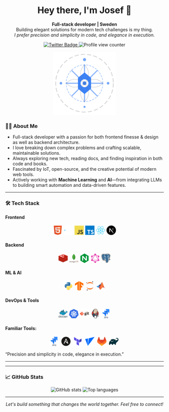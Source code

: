 <h1 align="center">Hey there, I'm Josef 👋</h1>
<p align="center">
  <b>Full-stack developer | Sweden</b><br>
  Building elegant solutions for modern tech challenges is my thing.<br>
  <i>I prefer precision and simplicity in code, and elegance in execution.</i>
</p>
<p align="center">
  <a href="https://twitter.com/DevJosef1" aria-label="Twitter">
    <img src="https://img.shields.io/badge/X-black?logo=X&logocolor=white&style=for-the-badge" alt="Twitter Badge"/>
  </a>
  <img src="https://komarev.com/ghpvc/?username=Devjosef&style=flat-square&color=blue" alt="Profile view counter"/>
</p>

<p align="center">
  <img src="sirius-logo-animated.svg" alt="Sirius AI Integration Logo" width="200"/>
</p>

### 🧑‍💻 About Me

- Full-stack developer with a passion for both frontend finesse & design as well as backend architecture.
- I love breaking down complex problems and crafting scalable, maintainable solutions.
- Always exploring new tech, reading docs, and finding inspiration in both code and books.
- Fascinated by IoT, open-source, and the creative potential of modern web tools.
- Actively working with **Machine Learning** and **AI**—from integrating LLMs to building smart automation and data-driven features.

---
### 🛠️ Tech Stack

#### Frontend
<p align="center">
  <img src="https://github.com/devicons/devicon/blob/master/icons/html5/html5-original.svg" title="HTML5" alt="HTML5" width="30" height="30" aria-label="HTML5"/>
  <img src="https://github.com/devicons/devicon/blob/master/icons/tailwindcss/tailwindcss-original-wordmark.svg" title="Tailwind CSS" alt="Tailwind CSS" width="30" height="30" aria-label="Tailwind CSS"/>
  <img src="https://github.com/devicons/devicon/blob/master/icons/javascript/javascript-original.svg" title="JavaScript" alt="JavaScript" width="30" height="30" aria-label="JavaScript"/>
  <img src="https://github.com/devicons/devicon/blob/master/icons/typescript/typescript-original.svg" title="TypeScript" alt="TypeScript" width="30" height="30" aria-label="TypeScript"/>
  <img src="https://github.com/devicons/devicon/blob/master/icons/react/react-original.svg" title="React" alt="React" width="30" height="30" aria-label="React"/>
  <img src="https://github.com/devicons/devicon/blob/master/icons/nextjs/nextjs-original.svg" title="Next.js" alt="Next.js" width="30" height="30" aria-label="Next.js"/>
</p>

#### Backend
<p align="center">
  <img src="https://github.com/devicons/devicon/blob/master/icons/redis/redis-original.svg" title="Redis" alt="Redis" width="30" height="30" aria-label="Redis"/>
  <img src="https://github.com/devicons/devicon/blob/master/icons/mongodb/mongodb-original-wordmark.svg" title="MongoDB" alt="MongoDB" width="30" height="30" aria-label="MongoDB"/>
  <img src="https://github.com/devicons/devicon/blob/master/icons/nginx/nginx-original.svg" title="NGINX" alt="NGINX" width="30" height="30" aria-label="NGINX"/>
  <img src="https://github.com/devicons/devicon/blob/master/icons/graphql/graphql-plain.svg" title="GraphQL" alt="GraphQL" width="30" height="30" aria-label="GraphQL"/>
  <img src="https://github.com/devicons/devicon/blob/master/icons/postgresql/postgresql-original.svg" title="PostgreSQL" alt="PostgreSQL" width="30" height="30" aria-label="PostgreSQL"/>
</p>

#### ML & AI
<p align="center">
  <img src="https://github.com/devicons/devicon/blob/master/icons/python/python-original.svg" title="Python" alt="Python" width="30" height="30" aria-label="Python"/>
  <img src="https://github.com/devicons/devicon/blob/master/icons/tensorflow/tensorflow-original.svg" title="TensorFlow" alt="TensorFlow" width="30" height="30" aria-label="TensorFlow"/>
  <img src="https://github.com/devicons/devicon/blob/master/icons/jupyter/jupyter-original.svg" title="Jupyter" alt="Jupyter" width="30" height="30" aria-label="Jupyter"/>
  <img src="https://github.com/devicons/devicon/blob/master/icons/matlab/matlab-original.svg" title="MATLAB" alt="MATLAB" width="30" height="30" aria-label="MATLAB"/>
</p>

#### DevOps & Tools
<p align="center">
  <img src="https://github.com/devicons/devicon/blob/master/icons/docker/docker-original-wordmark.svg" title="Docker" alt="Docker" width="30" height="30" aria-label="Docker"/>
  <img src="https://github.com/devicons/devicon/blob/master/icons/kubernetes/kubernetes-plain.svg" title="Kubernetes" alt="Kubernetes" width="30" height="30" aria-label="Kubernetes"/>
  <img src="https://github.com/devicons/devicon/blob/master/icons/git/git-original-wordmark.svg" title="Git" alt="Git" width="30" height="30" aria-label="Git"/>
  <img src="https://github.com/devicons/devicon/blob/master/icons/jenkins/jenkins-original.svg" title="Jenkins" alt="Jenkins" width="30" height="30" aria-label="Jenkins"/>
  <img src="https://github.com/devicons/devicon/blob/master/icons/jira/jira-original-wordmark.svg" title="Jira" alt="Jira" width="30" height="30" aria-label="Jira"/>
</p>

#### Familiar Tools:
<div align="center">
  <img src="https://github.com/devicons/devicon/blob/master/icons/jira/jira-original-wordmark.svg" title="Jira" alt="Jira" width="30" height="30"/>&nbsp;
  <img src="https://github.com/devicons/devicon/blob/master/icons/ansible/ansible-original.svg" title="Ansible" alt="Ansible" width="30" height="30"/>&nbsp;
  <img src="https://github.com/devicons/devicon/blob/master/icons/terraform/terraform-original.svg" title="Terraform" alt="Terraform" width="30" height="30"/>&nbsp;
  <img src="https://github.com/devicons/devicon/blob/master/icons/vite/vite-original.svg" title="Vite" alt="Vite" width="30" height="30"/>&nbsp;
  <img src="https://github.com/devicons/devicon/blob/master/icons/gitlab/gitlab-original.svg" title="GitLab" alt="GitLab" width="30" height="30"/>&nbsp;
  <img src="https://github.com/devicons/devicon/blob/master/icons/gradle/gradle-original.svg" title="Gradle" alt="Gradle" width="30" height="30"/>&nbsp;
</div>

“Precision and simplicity in code, elegance in execution.”

---

---

### 📈 GitHub Stats

<p align="center">
  <img src="https://github-readme-stats.vercel.app/api?username=Devjosef&show_icons=true&theme=radical" alt="GitHub stats" width="400"/>
  <img src="https://github-readme-stats.vercel.app/api/top-langs/?username=Devjosef&layout=compact" alt="Top languages" width="300"/>
</p>

---

<p align="center">
  <i>Let's build something that changes the world together. Feel free to connect!</i>
</p> 

